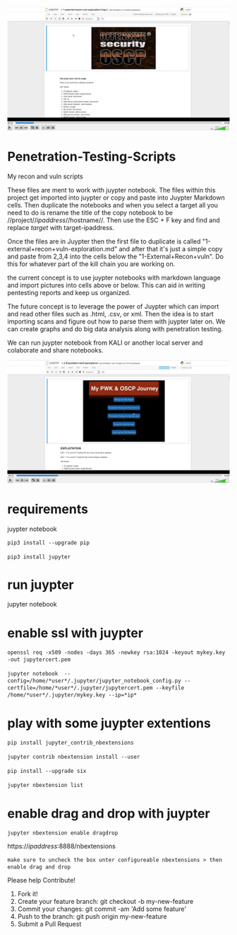 [![Penetration testing methodology](https://github.com/jinverar/Penetration-Testing-Scripts/blob/master/playable-snip.JPG)](https://youtu.be/G9JcTkrvYuc "PWK Scripts in a custom Juypter Notebook")

# Penetration-Testing-Scripts
My recon and vuln scripts

These files are ment to work with juypter notebook. The files within this project get imported into juypter or copy and paste into Juypter Markdown cells. Then duplicate the notebooks and when you select a target all you need to do is rename the title of the copy notebook to be //project//*ipaddress*//hostname//. Then use the ESC + F key and find and replace *target* with target-ipaddress.

Once the files are in Juypter then the first file to duplicate is called "1-external+recon+vuln-exploration.md" and after that it's just a simple copy and paste from 2,3,4 into the cells below the "1-External+Recon+vuln". Do this for whatever part of the kill chain you are working on. 

the current concept is to use juypter notebooks with markdown language and import pictures into cells above or below. This can aid in writing pentesting reports and keep us organized. 

The future concept is to leverage the power of Juypter which can import and read other files such as .html, .csv, or xml. Then the idea is to start importing scans and figure out how to parse them with juypter later on. We can create graphs and do big data analysis along with penetration testing.  

We can run juypter notebook from KALI or another local server and colaborate and share notebooks. 

[![Penetration testing methodology](https://github.com/jinverar/Penetration-Testing-Scripts/blob/master/playable2-snip.JPG)](https://youtu.be/YR2kNf9Wf5Q "Exploitation scripts in a custom Juypter Notebook")

# requirements

juypter notebook
```
pip3 install --upgrade pip

pip3 install jupyter
```

# run juypter

jupyter notebook

# enable ssl with juypter
```
openssl req -x509 -nodes -days 365 -newkey rsa:1024 -keyout mykey.key -out jupytercert.pem

jupyter notebook  --config=/home/*user*/.jupyter/jupyter_notebook_config.py --certfile=/home/*user*/.jupyter/jupytercert.pem --keyfile /home/*user*/.jupyter/mykey.key --ip=*ip*
```
# play with some juypter extentions
```
pip install jupyter_contrib_nbextensions

jupyter contrib nbextension install --user

pip install --upgrade six

jupyter nbextension list
```
# enable drag and drop with juypter
```
jupyter nbextension enable dragdrop
```
https://*ipaddress*:8888/nbextensions
```
make sure to uncheck the box unter configureable nbextensions > then enable drag and drop
```

Please help Contribute!

1. Fork it!
2. Create your feature branch: git checkout -b my-new-feature
3. Commit your changes: git commit -am 'Add some feature'
4. Push to the branch: git push origin my-new-feature
5. Submit a Pull Request

